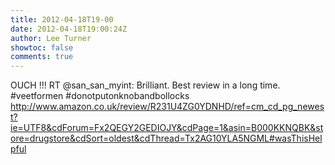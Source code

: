 ```yaml
---
title: 2012-04-18T19-00
date: 2012-04-18T19:00:24Z
author: Lee Turner
showtoc: false
comments: true
---
```


OUCH !!! RT @san_san_myint: Brilliant. Best review in a long time. #veetformen #donotputonknobandbollocks http://www.amazon.co.uk/review/R231U4ZG0YDNHD/ref=cm_cd_pg_newest?ie=UTF8&cdForum=Fx2QEGY2GEDIOJY&cdPage=1&asin=B000KKNQBK&store=drugstore&cdSort=oldest&cdThread=Tx2AG10YLA5NGML#wasThisHelpful

